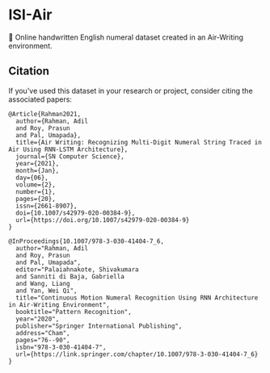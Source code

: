 # ISI-Air
:pencil: Online handwritten English numeral dataset created in an Air-Writing environment.

## Citation
If you've used this dataset in your research or project, consider citing the associated papers:
```
﻿@Article{Rahman2021,
  author={Rahman, Adil
  and Roy, Prasun
  and Pal, Umapada},
  title={Air Writing: Recognizing Multi-Digit Numeral String Traced in Air Using RNN-LSTM Architecture},
  journal={SN Computer Science},
  year={2021},
  month={Jan},
  day={06},
  volume={2},
  number={1},
  pages={20},
  issn={2661-8907},
  doi={10.1007/s42979-020-00384-9},
  url={https://doi.org/10.1007/s42979-020-00384-9}
}

@InProceedings{10.1007/978-3-030-41404-7_6,
  author="Rahman, Adil
  and Roy, Prasun
  and Pal, Umapada",
  editor="Palaiahnakote, Shivakumara
  and Sanniti di Baja, Gabriella
  and Wang, Liang
  and Yan, Wei Qi",
  title="Continuous Motion Numeral Recognition Using RNN Architecture in Air-Writing Environment",
  booktitle="Pattern Recognition",
  year="2020",
  publisher="Springer International Publishing",
  address="Cham",
  pages="76--90",
  isbn="978-3-030-41404-7",
  url={https://link.springer.com/chapter/10.1007/978-3-030-41404-7_6}
}
```
